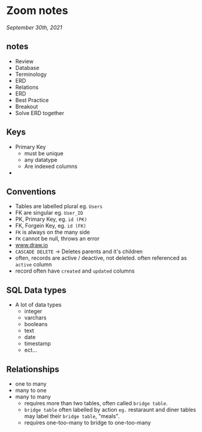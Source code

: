 # Zoom notes
*September 30th, 2021*
## notes
  * Review
  * Database
  * Terminology
  * ERD
  * Relations
  * ERD
  * Best Practice
  * Breakout
  * Solve ERD together
## Keys
  * Primary Key
    * must be unique
    * any datatype
    * Are indexed columns
  * 
## Conventions
  * Tables are labelled plural eg. `Users`
  * FK are singular eg. `User_ID`
  * PK, Primary Key, eg. `id (PK)`
  * FK, Forgein Key, eg. `id (FK)`
  * `FK` is always on the many side
  * `FK` cannot be null, throws an error
  * www.draw.io
  * `CASCADE DELETE` -> Deletes parents and it's children
  * often, records are active / deactive, not deleted. often referenced as `active` column
  * record often have `created` and `updated` columns

## SQL Data types
  * A lot of data types
    * integer
    * varchars
    * booleans
    * text
    * date
    * timestamp
    * ect...

## Relationships
  * one to many
  * many to one
  * many to many
    * requires more than two tables, often called `bridge table`.
    * `bridge table` often labelled by action `eg.` restaraunt and diner tables may label their `bridge table`, "meals".
    * requires one-too-many to bridge to one-too-many